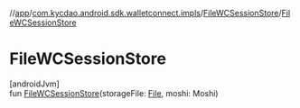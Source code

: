 //[app](../../../index.md)/[com.kycdao.android.sdk.walletconnect.impls](../index.md)/[FileWCSessionStore](index.md)/[FileWCSessionStore](-file-w-c-session-store.md)

# FileWCSessionStore

[androidJvm]\
fun [FileWCSessionStore](-file-w-c-session-store.md)(storageFile: [File](https://developer.android.com/reference/kotlin/java/io/File.html), moshi: Moshi)
